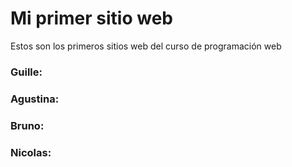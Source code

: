 # Mi primer sitio web
Estos son los primeros sitios web del curso de programación web

### Guille: 
### Agustina:
### Bruno:
### Nicolas:
